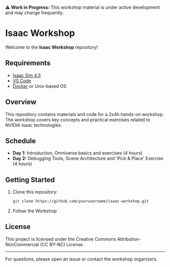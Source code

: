 ⚠️ **Work in Progress:** This workshop material is under active development and may change frequently.

# Isaac Workshop

Welcome to the **Isaac Workshop** repository!

## Requirements
- [Isaac Sim 4.5](https://docs.isaacsim.omniverse.nvidia.com/4.5.0/installation/download.html)
- [VS Code](https://code.visualstudio.com/)
- [Docker](https://www.docker.com/) or Unix-based OS

## Overview

This repository contains materials and code for a 2x4h hands-on workshop. The workshop covers key concepts and practical exercises related to NVIDIA Isaac technologies.

## Schedule

- **Day 1:** Introduction, Omniverse basics and exercises (4 hours)
- **Day 2:** Debugging Tools, Scene Architecture and 'Pick & Place' Exercise (4 hours)

## Getting Started

1. Clone this repository:
    ```bash
    git clone https://github.com/yourusername/isaac-workshop.git
    ```
2. Follow the Workshop

## License

This project is licensed under the Creative Commons Attribution-NonCommercial (CC BY-NC) License.

---

For questions, please open an issue or contact the workshop organizers.
